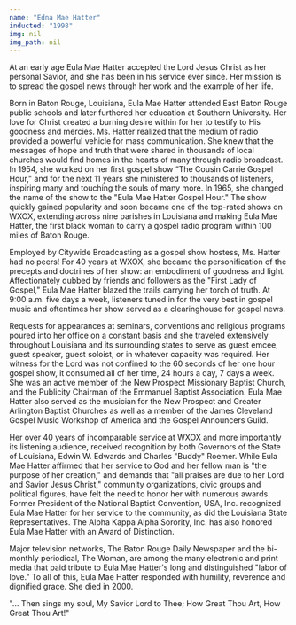```yaml
---
name: "Edna Mae Hatter"
inducted: "1998"
img: nil
img_path: nil
---
```


At an early age Eula Mae Hatter accepted the Lord Jesus Christ as her personal Savior, and she has been in his service ever since. Her mission is to spread the gospel news through her work and the example of her life.

Born in Baton Rouge, Louisiana, Eula Mae Hatter attended East Baton Rouge public schools and later furthered her education at Southern University. Her love for Christ created a burning desire within for her to testify to His goodness and mercies. Ms. Hatter realized that the medium of radio provided a powerful vehicle for mass communication. She knew that the messages of hope and truth that were shared in thousands of local churches would find homes in the hearts of many through radio broadcast. In 1954, she worked on her first gospel show “The Cousin Carrie Gospel Hour," and for the next 11 years she ministered to thousands of listeners, inspiring many and touching the souls of many more. In 1965, she changed the name of the show to the "Eula Mae Hatter Gospel Hour." The show quickly gained popularity and soon became one of the top-rated shows on WXOX, extending across nine parishes in Louisiana and making Eula Mae Hatter, the first black woman to carry a gospel radio program within 100 miles of Baton Rouge.

Employed by Citywide Broadcasting as a gospel show hostess, Ms. Hatter had no peers! For 40 years at WXOX, she became the personification of the precepts and doctrines of her show: an embodiment of goodness and light. Affectionately dubbed by friends and followers as the "First Lady of Gospel," Eula Mae Hatter blazed the trails carrying her torch of truth. At 9:00 a.m. five days a week, listeners tuned in for the very best in gospel music and oftentimes her show served as a clearinghouse for gospel news.

Requests for appearances at seminars, conventions and religious programs poured into her office on a constant basis and she traveled extensively throughout Louisiana and its surrounding states to serve as guest emcee, guest speaker, guest soloist, or in whatever capacity was required. Her witness for the Lord was not confined to the 60 seconds of her one hour gospel show, it consumed all of her time, 24 hours a day, 7 days a week. She was an active member of the New Prospect Missionary Baptist Church, and the Publicity Chairman of the Emmanuel Baptist Association. Eula Mae Hatter also served as the musician for the New Prospect and Greater Arlington Baptist Churches as well as a member of the James Cleveland Gospel Music Workshop of America and the Gospel Announcers Guild.

Her over 40 years of incomparable service at WXOX and more importantly its listening audience, received recognition by both Governors of the State of Louisiana, Edwin W. Edwards and Charles "Buddy" Roemer. While Eula Mae Hatter affirmed that her service to God and her fellow man is "the purpose of her creation," and demands that "all praises are due to her Lord and Savior Jesus Christ," community organizations, civic groups and political figures, have felt the need to honor her with numerous awards. Former President of the National Baptist Convention, USA, Inc. recognized Eula Mae Hatter for her service to the community, as did the Louisiana State Representatives. The Alpha Kappa Alpha Sorority, Inc. has also honored Eula Mae Hatter with an Award of Distinction.

Major television networks, The Baton Rouge Daily Newspaper and the bi-monthly periodical, The Woman, are among the many electronic and print media that paid tribute to Eula Mae Hatter's long and distinguished "labor of love." To all of this, Eula Mae Hatter responded with humility, reverence and dignified grace.  She died in 2000.
 
 "... Then sings my soul, My Savior Lord to Thee; How Great Thou Art, How Great Thou Art!"
